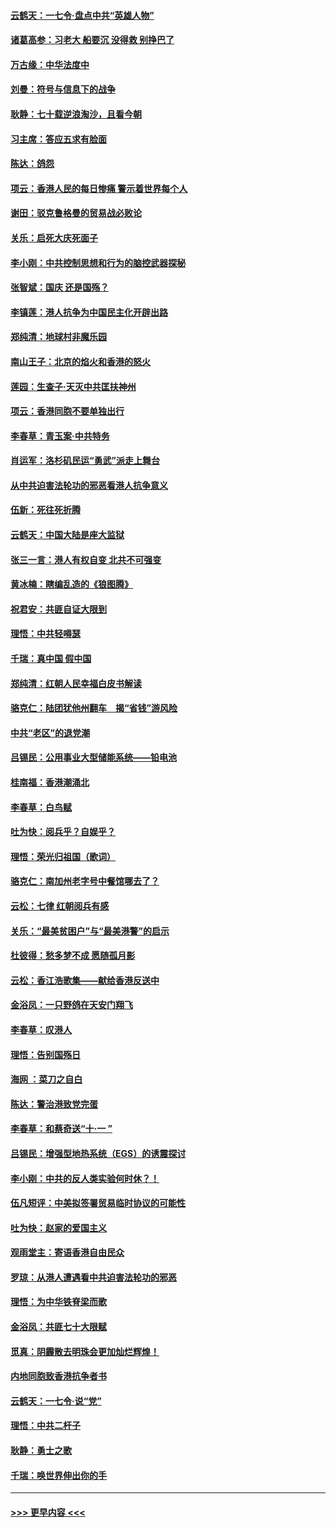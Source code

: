 #### [云鹤天：一七令‧盘点中共“英雄人物”](../pages/nsc993/n11567091.md?t=10040701) 
#### [诸葛高参：习老大 船要沉 没得救 别挣巴了](../pages/nsc993/n11566976.md?t=10040701) 
#### [万古缘：中华法度中](../pages/nsc993/n11566726.md?t=10040701) 
#### [刘曼：符号与信息下的战争](../pages/nsc993/n11564655.md?t=10040701) 
#### [耿静：七十载逆浪淘沙，且看今朝](../pages/nsc993/n11564520.md?t=10040701) 
#### [习主席：答应五求有脸面](../pages/nsc993/n11563953.md?t=10040701) 
#### [陈达：鸽怨](../pages/nsc993/n11561879.md?t=10040701) 
#### [项云：香港人民的每日惨痛  警示着世界每个人](../pages/nsc993/n11559273.md?t=10040701) 
#### [谢田：驳克鲁格曼的贸易战必败论](../pages/nsc993/n11555840.md?t=10040701) 
#### [关乐：启死大庆死面子](../pages/nsc993/n11556823.md?t=10040701) 
#### [李小刚：中共控制思想和行为的脑控武器探秘](../pages/nsc993/n11556776.md?t=10040701) 
#### [张智斌：国庆  还是国殇？](../pages/nsc993/n11556617.md?t=10040701) 
#### [李镇莲：港人抗争为中国民主化开辟出路](../pages/nsc993/n11556570.md?t=10040701) 
#### [郑纯清：地球村非魔乐园](../pages/nsc993/n11555415.md?t=10040701) 
#### [南山王子：北京的焰火和香港的怒火](../pages/nsc993/n11555318.md?t=10040701) 
#### [莲园：生查子·天灭中共匡扶神州](../pages/nsc993/n11555302.md?t=10040701) 
#### [项云：香港同胞不要单独出行](../pages/nsc993/n11555276.md?t=10040701) 
#### [李春草：青玉案‧中共特务](../pages/nsc993/n11552356.md?t=10040701) 
#### [肖运军：洛杉矶民运“勇武”派走上舞台](../pages/nsc993/n11551595.md?t=10040701) 
#### [从中共迫害法轮功的邪恶看港人抗争意义](../pages/nsc993/n11540858.md?t=10040701) 
#### [伍新：死往死折腾](../pages/nsc993/n11550174.md?t=10040701) 
#### [云鹤天：中国大陆是座大监狱](../pages/nsc993/n11550155.md?t=10040701) 
#### [张三一言：港人有权自变 北共不可强变](../pages/nsc993/n11550132.md?t=10040701) 
#### [黄冰楠：瞎编乱造的《狼图腾》](../pages/nsc993/n11550082.md?t=10040701) 
#### [祝君安：共匪自证大限到](../pages/nsc993/n11550041.md?t=10040701) 
#### [理悟：中共轻嘚瑟](../pages/nsc993/n11547978.md?t=10040701) 
#### [千瑞：真中国 假中国](../pages/nsc993/n11547865.md?t=10040701) 
#### [郑纯清：红朝人民幸福白皮书解读](../pages/nsc993/n11547499.md?t=10040701) 
#### [骆克仁：陆团犹他州翻车　揭“省钱”游风险](../pages/nsc993/n11546977.md?t=10040701) 
#### [中共“老区”的退党潮](../pages/nsc993/n11545995.md?t=10040701) 
#### [吕锡民：公用事业大型储能系统——铅电池](../pages/nsc993/n11545701.md?t=10040701) 
#### [桂南福：香港潮涌北](../pages/nsc993/n11545682.md?t=10040701) 
#### [李春草：白鸟赋](../pages/nsc993/n11545663.md?t=10040701) 
#### [吐为快：阅兵乎？自娱乎？](../pages/nsc993/n11545625.md?t=10040701) 
#### [理悟：荣光归祖国（歌词）](../pages/nsc993/n11545616.md?t=10040701) 
#### [骆克仁：南加州老字号中餐馆哪去了？](../pages/nsc993/n11545120.md?t=10040701) 
#### [云松：七律 红朝阅兵有感](../pages/nsc993/n11542394.md?t=10040701) 
#### [关乐：“最美贫困户”与“最美港警”的启示](../pages/nsc993/n11542252.md?t=10040701) 
#### [杜彼得：愁多梦不成 愿随孤月影](../pages/nsc993/n11540296.md?t=10040701) 
#### [云松：香江浩歌集——献给香港反送中](../pages/nsc993/n11540149.md?t=10040701) 
#### [金浴凤：一只野鸽在天安门翔飞](../pages/nsc993/n11540280.md?t=10040701) 
#### [李春草：叹港人](../pages/nsc993/n11540119.md?t=10040701) 
#### [理悟：告别国殇日](../pages/nsc993/n11539610.md?t=10040701) 
#### [海网 ：菜刀之自白](../pages/nsc993/n11539597.md?t=10040701) 
#### [陈达：警治港致党完蛋](../pages/nsc993/n11538127.md?t=10040701) 
#### [李春草：和蔡奇送“十·一 ”](../pages/nsc993/n11537810.md?t=10040701) 
#### [吕锡民：增强型地热系统（EGS）的诱震探讨](../pages/nsc993/n11537765.md?t=10040701) 
#### [李小刚：中共的反人类实验何时休？！](../pages/nsc993/n11537669.md?t=10040701) 
#### [伍凡短评：中美拟签署贸易临时协议的可能性](../pages/nsc993/n11536773.md?t=10040701) 
#### [吐为快：赵家的爱国主义](../pages/nsc993/n11536750.md?t=10040701) 
#### [观雨堂主：寄语香港自由民众](../pages/nsc993/n11536735.md?t=10040701) 
#### [罗琼：从港人遭遇看中共迫害法轮功的邪恶](../pages/nsc993/n11507862.md?t=10040701) 
#### [理悟：为中华铁脊梁而歌](../pages/nsc993/n11534458.md?t=10040701) 
#### [金浴凤：共匪七十大限赋](../pages/nsc993/n11534434.md?t=10040701) 
#### [觅真：阴霾散去明珠会更加灿烂辉煌！](../pages/nsc993/n11531858.md?t=10040701) 
#### [内地同胞致香港抗争者书](../pages/nsc993/n11531645.md?t=10040701) 
#### [云鹤天：一七令‧说“党”](../pages/nsc993/n11529099.md?t=10040701) 
#### [理悟：中共二杆子](../pages/nsc993/n11529046.md?t=10040701) 
#### [耿静：勇士之歌](../pages/nsc993/n11527562.md?t=10040701) 
#### [千瑞：唤世界伸出你的手](../pages/nsc993/n11526942.md?t=10040701) 

----
#### [ >>> 更早内容 <<< ](../indexes/nsc993-earlier.md)
